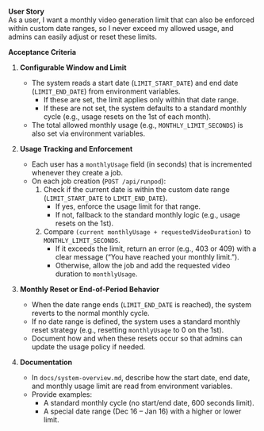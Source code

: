 **User Story**  
As a user, I want a monthly video generation limit that can also be enforced within custom date
ranges, so I never exceed my allowed usage, and admins can easily adjust or reset these limits.

**Acceptance Criteria**

1. **Configurable Window and Limit**

    - The system reads a start date (`LIMIT_START_DATE`) and end date (`LIMIT_END_DATE`) from
      environment variables.
        - If these are set, the limit applies only within that date range.
        - If these are not set, the system defaults to a standard monthly cycle (e.g., usage resets
          on the 1st of each month).
    - The total allowed monthly usage (e.g., `MONTHLY_LIMIT_SECONDS`) is also set via environment
      variables.

2. **Usage Tracking and Enforcement**

    - Each user has a `monthlyUsage` field (in seconds) that is incremented whenever they create a
      job.
    - On each job creation (`POST /api/runpod`):
        1. Check if the current date is within the custom date range (`LIMIT_START_DATE` to
           `LIMIT_END_DATE`).
            - If yes, enforce the usage limit for that range.
            - If not, fallback to the standard monthly logic (e.g., usage resets on the 1st).
        2. Compare `(current monthlyUsage + requestedVideoDuration)` to `MONTHLY_LIMIT_SECONDS`.
            - If it exceeds the limit, return an error (e.g., 403 or 409) with a clear message (“You
              have reached your monthly limit.”).
            - Otherwise, allow the job and add the requested video duration to `monthlyUsage`.

3. **Monthly Reset or End-of-Period Behavior**

    - When the date range ends (`LIMIT_END_DATE` is reached), the system reverts to the normal
      monthly cycle.
    - If no date range is defined, the system uses a standard monthly reset strategy (e.g.,
      resetting `monthlyUsage` to 0 on the 1st).
    - Document how and when these resets occur so that admins can update the usage policy if needed.

4. **Documentation**
    - In `docs/system-overview.md`, describe how the start date, end date, and monthly usage limit
      are read from environment variables.
    - Provide examples:
        - A standard monthly cycle (no start/end date, 600 seconds limit).
        - A special date range (Dec 16 – Jan 16) with a higher or lower limit.
